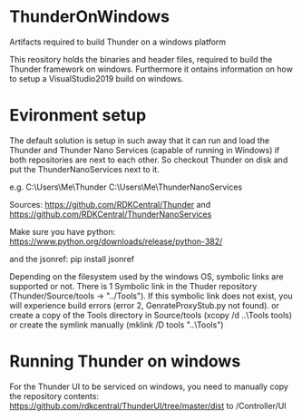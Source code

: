 # ThunderOnWindows
Artifacts required to build Thunder on a windows platform

This reository holds the binaries and header files, required to build the Thunder framework on windows. Furthermore it ontains information on how to setup a VisualStudio2019 build on windows.

# Evironment setup
The default solution is setup in such away that it can run and load the Thunder and Thunder Nano Services (capable of running in Windows) if both repositories are next to each other. So checkout Thunder on disk and put the ThunderNanoServices next to it.

e.g. C:\Users\Me\Thunder C:\Users\Me\ThunderNanoServices

Sources: https://github.com/RDKCentral/Thunder and https://github.com/RDKCentral/ThunderNanoServices

Make sure you have python:
https://www.python.org/downloads/release/python-382/

and the jsonref:
pip install jsonref

Depending on the filesystem used by the windows OS, symbolic links are supported or not. There is 1 Symbolic link in the Thuder repository (Thunder/Source/tools -> "../Tools"). If this symbolic link does not exist, you will experience build errors (error 2, GenrateProxyStub.py not found). or create a copy of the Tools directory in Source/tools (xcopy /d ..\Tools tools) or create the symlink manually (mklink /D tools "..\Tools")

# Running Thunder on windows
For the Thunder UI to be serviced on windows, you need to manually copy the repository contents:
https://github.com/rdkcentral/ThunderUI/tree/master/dist
to
<DATAPATH>/Controller/UI

